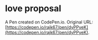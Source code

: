 # love proposal

A Pen created on CodePen.io. Original URL: [https://codepen.io/rajk67/pen/dyPPyeK](https://codepen.io/rajk67/pen/dyPPyeK).

